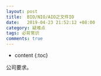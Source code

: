 ```yaml
---
layout: post
title:  BIO/NIO/AIO之文件IO
date:   2019-04-23 21:52:12 +08:00
category: 疑难点
tags: 必背常识
comments: true
---
```


* content
{:toc}


公司要求。























## 
